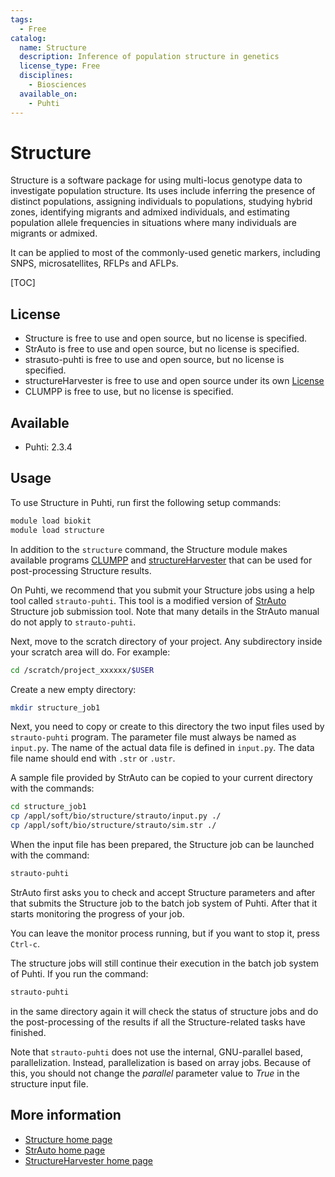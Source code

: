 ```yaml
---
tags:
  - Free
catalog:
  name: Structure
  description: Inference of population structure in genetics
  license_type: Free
  disciplines:
    - Biosciences
  available_on:
    - Puhti
---
```


# Structure

Structure is a software package for using multi-locus genotype data to investigate population structure. 
Its uses include inferring the presence of distinct populations, assigning individuals to populations, studying hybrid zones, 
identifying migrants and admixed individuals, and estimating population allele frequencies in situations where many 
individuals are migrants or admixed.

It can be applied to most of the commonly-used genetic markers, including SNPS, microsatellites, RFLPs and AFLPs. 

[TOC]

## License

- Structure is free to use and open source, but no license is specified.
- StrAuto is free to use and open source, but no license is specified.
- strasuto-puhti is free to use and open source, but no license is specified.
- structureHarvester is free to use and open source under its own [License](https://github.com/dentearl/structureHarvester/blob/master/LICENSE)
- CLUMPP is free to use, but no license is specified.

## Available

* Puhti: 2.3.4

## Usage

To use Structure in Puhti, run first the following setup commands:

```bash
module load biokit
module load structure
```

In addition to the `structure` command, the Structure module makes available programs [CLUMPP](https://web.stanford.edu/group/rosenberglab/clumpp.html) and [structureHarvester](https://github.com/dentearl/structureHarvester/) that can be used for post-processing Structure results.

On Puhti, we recommend that you submit your Structure jobs using a help tool called `strauto-puhti`.
This tool is a modified version of [StrAuto](http://dx.doi.org/10.1186/s12859-017-1593-0) Structure
job submission tool. Note that many details in the StrAuto manual do not apply to `strauto-puhti`.

Next, move to the scratch directory of your project. Any subdirectory inside your scratch area will do.
For example:

```bash
cd /scratch/project_xxxxxx/$USER
```

Create a new empty directory:

```bash
mkdir structure_job1
```

Next, you need to copy or create to this directory the two input files used by `strauto-puhti` program.
The parameter file must always be named as `input.py`. The name of the actual data file is defined in
`input.py`. The data file name should end with `.str` or `.ustr`.

A sample file provided by StrAuto can be copied to your current directory with the commands:

```bash
cd structure_job1
cp /appl/soft/bio/structure/strauto/input.py ./  
cp /appl/soft/bio/structure/strauto/sim.str ./ 
```

When the input file has been prepared, the Structure job can be launched with the command:

```bash
strauto-puhti
```

StrAuto first asks you to check and accept Structure parameters and after that
submits the Structure job to the batch job system of Puhti. After that
it starts monitoring the progress of your job.

You can leave the monitor process running, but if you want to stop it, press
`Ctrl-c`.

The structure jobs will still continue their execution in the batch job system
of Puhti. If you run the command:

```bash
strauto-puhti
```

in the same directory again it will check the status of structure jobs and do the
post-processing of the results if all the Structure-related tasks have finished.

Note that `strauto-puhti` does not use the internal, GNU-parallel based, parallelization.
Instead, parallelization is based on array jobs. Because of this, you should not change 
the _parallel_ parameter value to _True_ in the structure input file. 

## More information

* [Structure home page](https://web.stanford.edu/group/pritchardlab/structure.html)
* [StrAuto home page ](https://vc.popgen.org/software/strauto/)
* [StructureHarvester home page](https://alumni.soe.ucsc.edu/~dearl/software/structureHarvester/)
